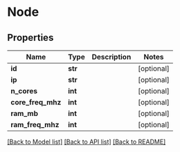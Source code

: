 # Node

## Properties
Name | Type | Description | Notes
------------ | ------------- | ------------- | -------------
**id** | **str** |  | [optional] 
**ip** | **str** |  | [optional] 
**n_cores** | **int** |  | [optional] 
**core_freq_mhz** | **int** |  | [optional] 
**ram_mb** | **int** |  | [optional] 
**ram_freq_mhz** | **int** |  | [optional] 

[[Back to Model list]](../README.md#documentation-for-models) [[Back to API list]](../README.md#documentation-for-api-endpoints) [[Back to README]](../README.md)



